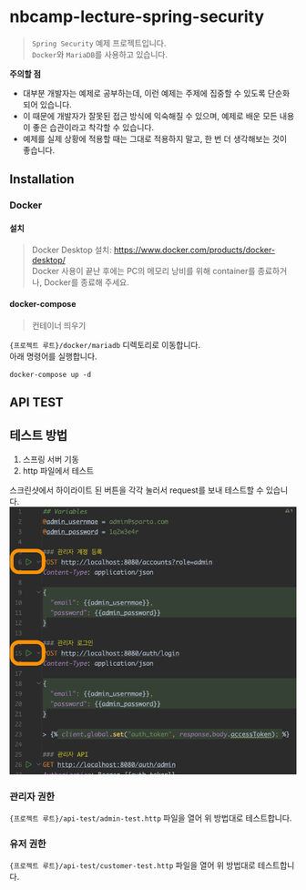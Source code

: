 # nbcamp-lecture-spring-security

> `Spring Security` 예제 프로젝트입니다. \
> `Docker`와 `MariaDB`를 사용하고 있습니다.

<b>주의할 점</b>
- 대부분 개발자는 예제로 공부하는데, 이런 예제는 주제에 집중할 수 있도록 단순화되어 있습니다.
- 이 때문에 개발자가 잘못된 접근 방식에 익숙해질 수 있으며, 예제로 배운 모든 내용이 좋은 습관이라고 착각할 수 있습니다. 
- 예제를 실제 상황에 적용할 때는 그대로 적용하지 말고, 한 번 더 생각해보는 것이 좋습니다.

## Installation

### Docker

#### 설치
> Docker Desktop 설치: https://www.docker.com/products/docker-desktop/ \
> Docker 사용이 끝난 후에는 PC의 메모리 낭비를 위해 container를 종료하거나, Docker를 종료해 주세요.

#### docker-compose

> 컨테이너 띄우기

`{프로젝트 루트}/docker/mariadb` 디렉토리로 이동합니다. \
아래 명령어를 실행합니다.

```shell
docker-compose up -d
```

## API TEST

## 테스트 방법

1. 스프링 서버 기동
2. http 파일에서 테스트

스크린샷에서 하이라이트 된 버튼을 각각 눌러서 request를 보내 테스트할 수 있습니다.
![이미지](docs/doc-test-img.png)

### 관리자 권한

`{프로젝트 루트}/api-test/admin-test.http` 파일을 열어 위 방법대로 테스트합니다.

### 유저 권한

`{프로젝트 루트}/api-test/customer-test.http` 파일을 열어 위 방법대로 테스트합니다.